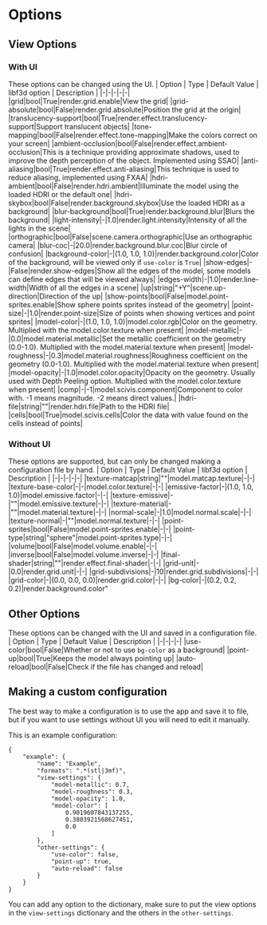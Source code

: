 # Options

## View Options
### With UI
These options can be changed using the UI.
| Option | Type | Default Value | libf3d option | Description |
|-|-|-|-|-|
|grid|bool|True|render.grid.enable|View the grid|
|grid-absolute|bool|False|render.grid.absolute|Position the grid at the origin|
|translucency-support|bool|True|render.effect.translucency-support|Support translucent objects|
|tone-mapping|bool|False|render.effect.tone-mapping|Make the colors correct on your screen|
|ambient-occlusion|bool|False|render.effect.ambient-occlusion|This is a technique providing approximate shadows, used to improve the depth perception of the object. Implemented using SSAO|
|anti-aliasing|bool|True|render.effect.anti-aliasing|This technique is used to reduce aliasing, implemented using FXAA|
|hdri-ambient|bool|False|render.hdri.ambient|Illuminate the model using the loaded HDRI or the default one|
|hdri-skybox|bool|False|render.background.skybox|Use the loaded HDRI as a background|
|blur-background|bool|True|render.background.blur|Blurs the background|
|light-intensity|-|1.0|render.light.intensity|Intensity of all the lights in the scene|
|orthographic|bool|False|scene.camera.orthographic|Use an orthographic camera|
|blur-coc|-|20.0|render.background.blur.coc|Blur circle of confusion|
|background-color|-|(1.0, 1.0, 1.0)|render.background.color|Color of the background, will be viewed only if `use-color` is `True`|
|show-edges|-|False|render.show-edges|Show all the edges of the model, some models can define edges that will be viewed always|
|edges-width|-|1.0|render.line-width|Width of all the edges in a scene|
|up|string|"+Y"|scene.up-direction|Direction of the up|
|show-points|bool|False|model.point-sprites.enable|Show sphere points sprites instead of the geometry|
|point-size|-|1.0|render.point-size|Size of points when showing vertices and point sprites|
|model-color|-|(1.0, 1.0, 1.0)|model.color.rgb|Color on the geometry. Multiplied with the model.color.texture when present|
|model-metallic|-|0.0|model.material.metallic|Set the metallic coefficient on the geometry (0.0-1.0). Multiplied with the model.material.texture when present|
|model-roughness|-|0.3|model.material.roughness|Roughness coefficient on the geometry (0.0-1.0). Multiplied with the model.material.texture when present|
|model-opacity|-|1.0|model.color.opacity|Opacity on the geometry. Usually used with Depth Peeling option. Multiplied with the model.color.texture when present|
|comp|-|-1|model.scivis.component|Component to color with. -1 means magnitude. -2 means direct values.|
|hdri-file|string|""|render.hdri.file|Path to the HDRI file|
|cells|bool|True|model.scivis.cells|Color the data with value found on the cells instead of points|

### Without UI
These options are supported, but can only be changed making a configuration file by hand.
| Option | Type | Default Value | libf3d option | Description |
|-|-|-|-|-|
|texture-matcap|string|""|model.matcap.texture|-|-|
|texture-base-color|-|-|model.color.texture|-|-|
|emissive-factor|-|(1.0, 1.0, 1.0)|model.emissive.factor|-|-|
|texture-emissive|-|""|model.emissive.texture|-|-|
|texture-material|-|""|model.material.texture|-|-|
|normal-scale|-|1.0|model.normal.scale|-|-|
|texture-normal|-|""|model.normal.texture|-|-|
|point-sprites|bool|False|model.point-sprites.enable|-|-|
|point-type|string|"sphere"|model.point-sprites.type|-|-|
|volume|bool|False|model.volume.enable|-|-|
|inverse|bool|False|model.volume.inverse|-|-|
|final-shader|string|""|render.effect.final-shader|-|-|
|grid-unit|-|0.0|render.grid.unit|-|-|
|grid-subdivisions|-|10|render.grid.subdivisions|-|-|
|grid-color|-|(0.0, 0.0, 0.0)|render.grid.color|-|-|
|bg-color|-|(0.2, 0.2, 0.2)|render.background.color"

## Other Options
These options can be changed with the UI and saved in a configuration file.
| Option | Type | Default Value | Description |
|-|-|-|-|
|use-color|bool|False|Whether or not to use `bg-color` as a background|
|point-up|bool|True|Keeps the model always pointing up|
|auto-reload|bool|False|Check if the file has changed and reload|

## Making a custom configuration
The best way to make a configuration is to use the app and save it to file, but if you want to use settings without UI you will need to edit it manually.

This is an example configuration:
```
{
    "example": {
        "name": "Example",
        "formats": ".*(stl|3mf)",
        "view-settings": {
            "model-metallic": 0.7,
            "model-roughness": 0.3,
            "model-opacity": 1.0,
            "model-color": [
                0.9019607843137255,
                0.3803921568627451,
                0.0
            ]
        },
        "other-settings": {
            "use-color": false,
            "point-up": true,
            "auto-reload": false
        }
    }
}
```
You can add any option to the dictionary, make sure to put the view options in the `view-settings` dictionary and the others in the `other-settings`.
